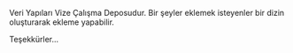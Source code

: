 Veri Yapıları Vize Çalışma Deposudur.
Bir şeyler eklemek isteyenler bir dizin oluşturarak ekleme yapabilir.



Teşekkürler...
